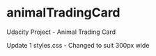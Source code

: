 # animalTradingCard
Udacity Project - Animal Trading Card

Update 1
styles.css - Changed to suit 300px wide
